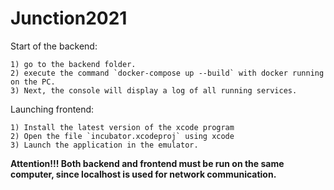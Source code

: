 # Junction2021

Start of the backend:

    1) go to the backend folder.
    2) execute the command `docker-compose up --build` with docker running on the PC.
    3) Next, the console will display a log of all running services.



Launching frontend:

    1) Install the latest version of the xcode program
    2) Open the file `incubator.xcodeproj` using xcode
    3) Launch the application in the emulator.


**Attention!!!
    Both backend and frontend must be run on the same computer, since localhost is used for network communication.**
